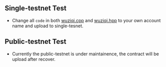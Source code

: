 

## Single-testnet Test
- Change all `code` in both [wuziqi.cpp](https://github.com/SheldonHH/EOSwuziqi/blob/master/Gobang_contract/wuziqi.cpp) and [wuziqi.hpp](https://github.com/SheldonHH/EOSwuziqi/blob/master/Gobang_contract/wuziqi.hpp) to your own account name and upload to single-tesnet.

## Public-testnet Test

- Currently the public-testnet is under maintainence, the contract will be upload after recover.
